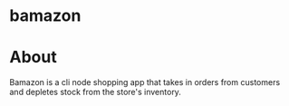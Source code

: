 # bamazon

# About
Bamazon is a cli node shopping app that takes in orders from customers and depletes stock from the store's inventory.
